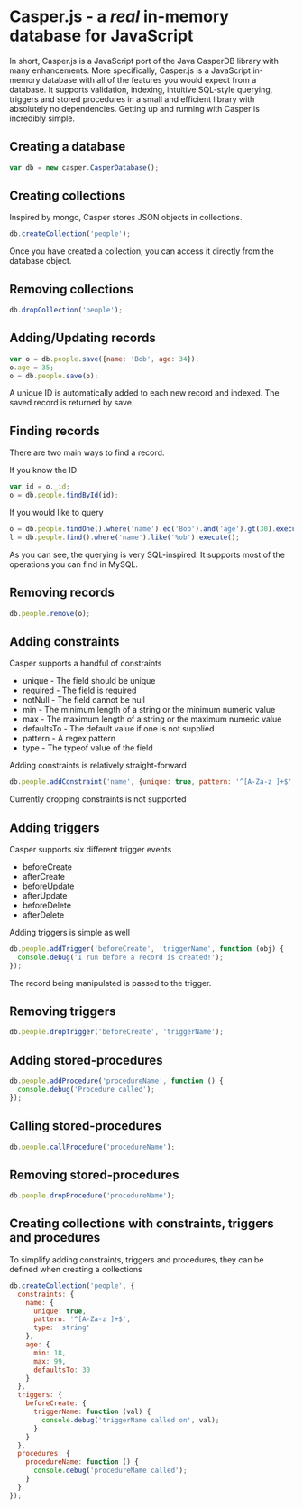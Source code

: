 # Casper.js - a _real_ in-memory database for JavaScript
In short, Casper.js is a JavaScript port of the Java CasperDB library with many enhancements. More specifically, Casper.js is a JavaScript in-memory database with all of the features you would expect from a database. It supports validation, indexing, intuitive SQL-style querying, triggers and stored procedures in a small and efficient library with absolutely no dependencies. Getting up and running with Casper is incredibly simple.

## Creating a database
```javascript
var db = new casper.CasperDatabase();
```

## Creating collections
Inspired by mongo, Casper stores JSON objects in collections.
```javascript
db.createCollection('people');
```
Once you have created a collection, you can access it directly from the database object.

## Removing collections
```javascript
db.dropCollection('people');
```

## Adding/Updating records
```javascript
var o = db.people.save({name: 'Bob', age: 34});
o.age = 35;
o = db.people.save(o);
```
A unique ID is automatically added to each new record and indexed. The saved record is returned by save.

## Finding records
There are two main ways to find a record.

If you know the ID
```javascript
var id = o._id;
o = db.people.findById(id);
```

If you would like to query
```javascript
o = db.people.findOne().where('name').eq('Bob').and('age').gt(30).execute();
l = db.people.find().where('name').like('%ob').execute();
```

As you can see, the querying is very SQL-inspired. It supports most of the operations you can find in MySQL.

## Removing records
```javascript
db.people.remove(o);
```

## Adding constraints
Casper supports a handful of constraints
  * unique - The field should be unique
  * required - The field is required
  * notNull - The field cannot be null
  * min - The minimum length of a string or the minimum numeric value
  * max - The maximum length of a string or the maximum numeric value
  * defaultsTo - The default value if one is not supplied
  * pattern - A regex pattern
  * type - The typeof value of the field
  
Adding constraints is relatively straight-forward
```javascript
db.people.addConstraint('name', {unique: true, pattern: '^[A-Za-z ]+$', type: 'string'});
```
Currently dropping constraints is not supported

## Adding triggers
Casper supports six different trigger events
  * beforeCreate
  * afterCreate
  * beforeUpdate
  * afterUpdate
  * beforeDelete
  * afterDelete

Adding triggers is simple as well
```javascript
db.people.addTrigger('beforeCreate', 'triggerName', function (obj) {
  console.debug('I run before a record is created!');
});
```
The record being manipulated is passed to the trigger.

## Removing triggers
```javascript
db.people.dropTrigger('beforeCreate', 'triggerName');
```

## Adding stored-procedures
```javascript
db.people.addProcedure('procedureName', function () {
  console.debug('Procedure called');
});
```

## Calling stored-procedures
```javascript
db.people.callProcedure('procedureName');
```

## Removing stored-procedures
```javascript
db.people.dropProcedure('procedureName');
```

## Creating collections with constraints, triggers and procedures
To simplify adding constraints, triggers and procedures, they can be defined when creating a collections
```javascript
db.createCollection('people', {
  constraints: {
    name: {
      unique: true,
      pattern: '^[A-Za-z ]+$',
      type: 'string'
    },
    age: {
      min: 18,
      max: 99,
      defaultsTo: 30
    }
  },
  triggers: {
    beforeCreate: {
      triggerName: function (val) {
        console.debug('triggerName called on', val);
      }
    }
  },
  procedures: {
    procedureName: function () {
      console.debug('procedureName called');
    }
  }
});
```

